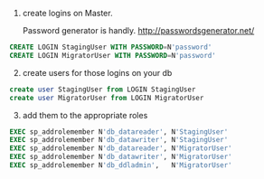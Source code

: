 1. create logins on Master. 
   
   Password generator is handly. http://passwordsgenerator.net/

  ```sql
  CREATE LOGIN StagingUser WITH PASSWORD=N'password'
  CREATE LOGIN MigratorUser WITH PASSWORD=N'password'
  ```

2. create users for those logins on your db

  ```sql
  create user StagingUser from LOGIN StagingUser
  create user MigratorUser from LOGIN MigratorUser
  ```

3. add them to the appropriate roles
  ```sql
  EXEC sp_addrolemember N'db_datareader', N'StagingUser'
  EXEC sp_addrolemember N'db_datawriter', N'StagingUser'
  EXEC sp_addrolemember N'db_datareader', N'MigratorUser'
  EXEC sp_addrolemember N'db_datawriter', N'MigratorUser'
  EXEC sp_addrolemember N'db_ddladmin',   N'MigratorUser'
  ```


